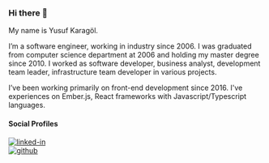 ### Hi there 👋

<!--
**ykaragol/ykaragol** is a ✨ _special_ ✨ repository because its `README.md` (this file) appears on your GitHub profile.

Here are some ideas to get you started:

- 🔭 I’m currently working on ...
- 🌱 I’m currently learning ...
- 👯 I’m looking to collaborate on ...
- 🤔 I’m looking for help with ...
- 💬 Ask me about ...
- 📫 How to reach me: ...
- 😄 Pronouns: ...
- ⚡ Fun fact: ...
-->

My name is Yusuf Karagöl.

I’m a software engineer, working in industry since 2006. I was graduated from computer science department at 2006 and holding my master degree since 2010. I worked as software developer, business analyst, development team leader, infrastructure team developer in various projects.

I’ve been working primarily on front-end development since 2016. I've experiences on Ember.js, React frameworks with Javascript/Typescript languages.

#### Social Profiles

[![linked-in](https://img.shields.io/badge/Linked_In-0077B5?style=for-the-badge&logo=LinkedIn&logoColor=white)](https://www.linkedin.com/in/yusuf-karagol-64980b43)  \
[![github](https://img.shields.io/badge/GitHub-000000?style=for-the-badge&logo=GitHub&logoColor=white)](https://github.com/ykaragol)


